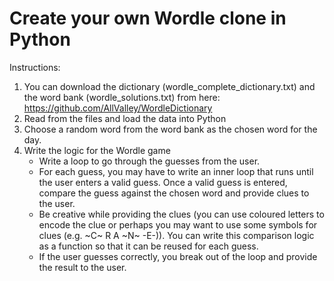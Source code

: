 # Create your own Wordle clone in Python

Instructions:

1) You can download the dictionary (wordle_complete_dictionary.txt) and the word bank (wordle_solutions.txt) from here: <https://github.com/AllValley/WordleDictionary>
2) Read from the files and load the data into Python
3) Choose a random word from the word bank as the chosen word for the day.
4) Write the logic for the Wordle game
   - Write a loop to go through the guesses from the user.
   - For each guess, you may have to write an inner loop that runs until the user enters a valid guess. Once a valid guess is entered, compare the guess against the chosen word and provide clues to the user.
   - Be creative while providing the clues (you can use coloured letters to encode the clue or perhaps you may want to use some symbols for clues (e.g. ~C~ R A ~N~ -E-)). You can write this comparison logic as a function so that it can be reused for each guess.
   - If the user guesses correctly, you break out of the loop and provide the result to the user.
